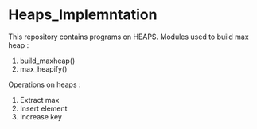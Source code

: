 # Heaps_Implemntation


This repository contains programs on HEAPS.
Modules used to build max heap :
1. build_maxheap()
2. max_heapify()

Operations on heaps :
1. Extract max
2. Insert element
3. Increase key